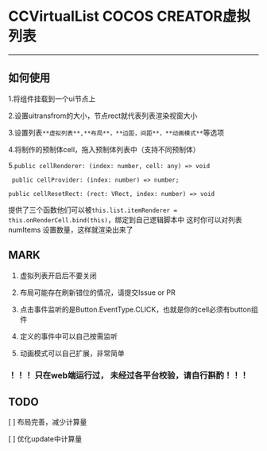 # CCVirtualList COCOS CREATOR虚拟列表
***
## 如何使用
1.将组件挂载到一个ui节点上

2.设置uitransfrom的大小，节点rect就代表列表渲染视窗大小

3.设置列表`**虚拟列表**,**布局**，**边距，间距**，**动画模式**`等选项

4.将制作的预制体cell，拖入预制体列表中（支持不同预制体）

5.`public cellRenderer: (index: number, cell: any) => void `

` public cellProvider: (index: number) => number;`

`public cellResetRect: (rect: VRect, index: number) => void`
   
提供了三个函数他们可以被`this.list.itemRenderer = this.onRenderCell.bind(this)`，绑定到自己逻辑脚本中
这时你可以对列表numItems 设置数量，这样就渲染出来了
## MARK
1. 虚拟列表开启后不要关闭

2. 布局可能存在刷新错位的情况，请提交Issue or PR

3. 点击事件监听的是Button.EventType.CLICK，也就是你的cell必须有button组件

4. 定义的事件中可以自己按需监听

5. 动画模式可以自己扩展，非常简单

### ！！！ 只在web端运行过， 未经过各平台校验，请自行斟酌！！！
## TODO
[ ] 布局完善，减少计算量

[ ] 优化update中计算量

